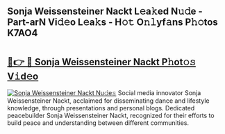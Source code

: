 ## Sonja Weissensteiner Nackt L𝚎a𝚔ed N𝚞𝚍e - Part-arN Vi𝚍𝚎o L𝚎a𝚔s - H𝚘𝚝 O𝚗𝚕yf𝚊ns P𝚑𝚘tos K7AO4

# <h2><a href="http://kf9aggd.oniu.top/?m=Sonja+Weissensteiner+Nackt">🔗👉 🔴 Sonja Weissensteiner Nackt P𝚑ot𝚘𝚜 V𝚒d𝚎o</a></h2>

[![Sonja Weissensteiner Nackt Nu𝚍e𝚜](https://i.imgur.com/0qMVB7G.gif)](http://kf9aggd.oniu.top/?m=Sonja+Weissensteiner+Nackt)
Social media innovator Sonja Weissensteiner Nackt, acclaimed for disseminating dance and lifestyle knowledge, through presentations and personal blogs. Dedicated peacebuilder Sonja Weissensteiner Nackt, recognized for their efforts to build peace and understanding between different communities.  
